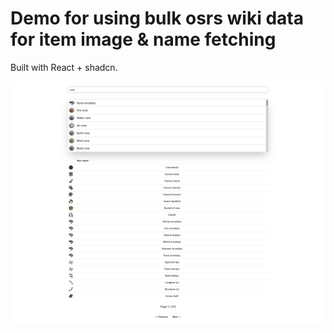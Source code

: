 # Demo for using bulk osrs wiki data for item image & name fetching

Built with React + shadcn.

![Showcase](image.png)
